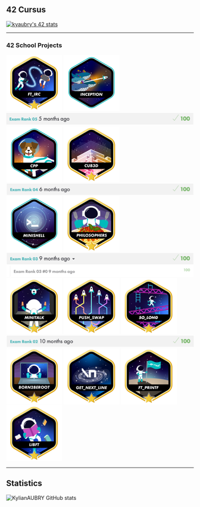 ## 42 Cursus

[![kyaubry's 42 stats](https://badge.mediaplus.ma/darkblue/kyaubry)](https://profile.intra.42.fr/users/kyaubry)

----------

### 42 School Projects

[![kyaubry's 42 ft_irc Score](https://github.com/KylianAUBRY/IMG/blob/master/ft_ircm.png)](https://github.com/KylianAUBRY/ft_irc) [![kyaubry's 42 inception Score](https://github.com/KylianAUBRY/IMG/blob/master/inceptione.png)](https://github.com/KylianAUBRY/inception)
[![kyaubry's 42 Exam Rank 05 Score](https://github.com/KylianAUBRY/IMG/blob/master/exam%20rank%2005.png)](https://github.com/KylianAUBRY)
[![kyaubry's 42 CPP Score](https://github.com/KylianAUBRY/IMG/blob/master/cppe.png)](https://github.com/KylianAUBRY/CPP) [![kyaubry's 42 cube3D Score](https://github.com/KylianAUBRY/IMG/blob/master/cub3dm.png)](https://github.com/KylianAUBRY/Cub3D)
[![kyaubry's 42 Exam Rank 04 Score](https://github.com/KylianAUBRY/IMG/blob/master/exam%20rank%2004.png)](https://github.com/KylianAUBRY)
[![kyaubry's 42 minishell Score](https://github.com/KylianAUBRY/IMG/blob/master/minishelle.png)](https://github.com/KylianAUBRY/minishell) [![kyaubry's 42 Philosophers Score](https://github.com/KylianAUBRY/IMG/blob/master/philosophersm.png)](https://github.com/KylianAUBRY/philosophers)
[![kyaubry's 42 Exam Rank 03 Score](https://github.com/KylianAUBRY/IMG/blob/master/exam%20rank%2003.png)](https://github.com/KylianAUBRY)
[![kyaubry's 42 minitalk Score](https://github.com/KylianAUBRY/IMG/blob/master/minitalkm.png)](https://github.com/KylianAUBRY/minitalk) [![kyaubry's 42 push_swap Score](https://github.com/KylianAUBRY/IMG/blob/master/push_swapm.png)](https://github.com/KylianAUBRY/push_swap) [![kyaubry's 42 so_long Score](https://github.com/KylianAUBRY/IMG/blob/master/so_longm.png)](https://github.com/KylianAUBRY/so_long)
[![kyaubry's 42 Exam Rank 02 Score](https://github.com/KylianAUBRY/IMG/blob/master/Exam%20rank%2002.png)](https://github.com/KylianAUBRY)
[![kyaubry's 42 Born2beroot Score](https://github.com/KylianAUBRY/IMG/blob/master/born2berootm.png)](https://github.com/KylianAUBRY) [![kyaubry's 42 get_next_line Score](https://github.com/KylianAUBRY/IMG/blob/master/get_next_linem.png)](https://github.com/KylianAUBRY/get_next_line) [![kyaubry's 42 ft_printf Score](https://github.com/KylianAUBRY/IMG/blob/master/ft_printfm.png)](https://github.com/KylianAUBRY/ft_printf) [![kyaubry's 42 Libft Score](https://github.com/KylianAUBRY/IMG/blob/master/libftm.png)](https://github.com/KylianAUBRY/Libft)

----------

## Statistics

![KylianAUBRY GitHub stats](https://github-readme-stats.vercel.app/api?username=KylianAUBRY&show_icons=true&theme=radical)
